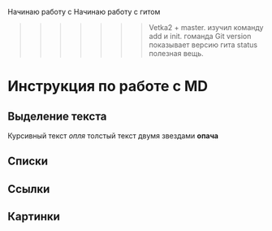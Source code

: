 Начинаю работу с 
Начинаю работу с гитом
>>>>>>> Vetka2 + master.
изучил команду add и init.
гоманда Git version показывает версию гита 
status полезная вещь.
# Инструкция по работе с MD
## Выделение текста
Курсивный текст *опля* 
толстый текст двумя звездами **опача**
## Списки
## Ссылки
## Картинки
